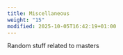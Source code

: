```yaml
---
title: Miscellaneous
weight: "15"
modified: 2025-10-05T16:42:19+01:00
---
```

Random stuff related to masters
